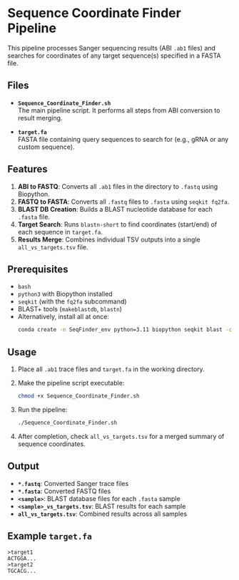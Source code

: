 # Sequence Coordinate Finder Pipeline

This pipeline processes Sanger sequencing results (ABI `.ab1` files) and searches for coordinates of any target sequence(s) specified in a FASTA file.

## Files

- **`Sequence_Coordinate_Finder.sh`**  
  The main pipeline script. It performs all steps from ABI conversion to result merging.

- **`target.fa`**  
  FASTA file containing query sequences to search for (e.g., gRNA or any custom sequence).

## Features

1. **ABI to FASTQ**: Converts all `.ab1` files in the directory to `.fastq` using Biopython.  
2. **FASTQ to FASTA**: Converts all `.fastq` files to `.fasta` using `seqkit fq2fa`.  
3. **BLAST DB Creation**: Builds a BLAST nucleotide database for each `.fasta` file.  
4. **Target Search**: Runs `blastn-short` to find coordinates (start/end) of each sequence in `target.fa`.  
5. **Results Merge**: Combines individual TSV outputs into a single `all_vs_targets.tsv` file.

## Prerequisites

- `bash`
- `python3` with Biopython installed  
- `seqkit` (with the `fq2fa` subcommand)  
- BLAST+ tools (`makeblastdb`, `blastn`)
- Alternatively, install all at once:
  ```bash
  conda create -n SeqFinder_env python=3.11 biopython seqkit blast -c conda-forge -c bioconda -y
  ```

## Usage

1. Place all `.ab1` trace files and `target.fa` in the working directory.  
2. Make the pipeline script executable:

   ```bash
   chmod +x Sequence_Coordinate_Finder.sh
   ```

3. Run the pipeline:

   ```bash
   ./Sequence_Coordinate_Finder.sh
   ```

4. After completion, check `all_vs_targets.tsv` for a merged summary of sequence coordinates.

## Output

- **`*.fastq`**: Converted Sanger trace files  
- **`*.fasta`**: Converted FASTQ files  
- **`<sample>`**: BLAST database files for each `.fasta` sample  
- **`<sample>_vs_targets.tsv`**: BLAST results for each sample  
- **`all_vs_targets.tsv`**: Combined results across all samples

## Example `target.fa`

```fa
>target1
ACTGGA...
>target2
TGCACG...
```
